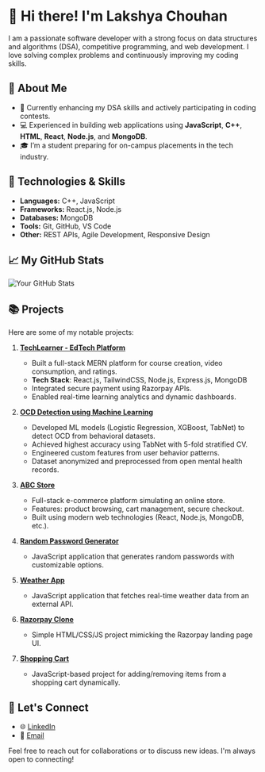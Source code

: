 # 👋 Hi there! I'm Lakshya Chouhan

I am a passionate software developer with a strong focus on data structures and algorithms (DSA), competitive programming, and web development. I love solving complex problems and continuously improving my coding skills.

## 🚀 About Me

- 🌱 Currently enhancing my DSA skills and actively participating in coding contests.
- 💻 Experienced in building web applications using **JavaScript**, **C++**, **HTML**, **React**, **Node.js**, and **MongoDB**.
- 🎓 I’m a student preparing for on-campus placements in the tech industry.

## 🔧 Technologies & Skills

- **Languages:** C++, JavaScript
- **Frameworks:** React.js, Node.js
- **Databases:** MongoDB
- **Tools:** Git, GitHub, VS Code
- **Other:** REST APIs, Agile Development, Responsive Design

## 📈 My GitHub Stats

![Your GitHub Stats](https://github-readme-stats.vercel.app/api?username=lakshyachouhan&show_icons=true&theme=radical)

## 📚 Projects

Here are some of my notable projects:

1. **[TechLearner - EdTech Platform](https://github.com/lakshyachouhan/TechLearner)**  
   - Built a full-stack MERN platform for course creation, video consumption, and ratings.  
   - **Tech Stack**: React.js, TailwindCSS, Node.js, Express.js, MongoDB  
   - Integrated secure payment using Razorpay APIs.  
   - Enabled real-time learning analytics and dynamic dashboards.

2. **[OCD Detection using Machine Learning](https://github.com/lakshyachouhan/ocd-ai-ml)**  
   - Developed ML models (Logistic Regression, XGBoost, TabNet) to detect OCD from behavioral datasets.  
   - Achieved highest accuracy using TabNet with 5-fold stratified CV.  
   - Engineered custom features from user behavior patterns.  
   - Dataset anonymized and preprocessed from open mental health records.

3. **[ABC Store](https://github.com/lakshyachouhan/Shopping-Cart)**  
   - Full-stack e-commerce platform simulating an online store.  
   - Features: product browsing, cart management, secure checkout.  
   - Built using modern web technologies (React, Node.js, MongoDB, etc.).

4. **[Random Password Generator](https://github.com/lakshyachouhan/Random-Password-Generator)**  
   - JavaScript application that generates random passwords with customizable options.

5. **[Weather App](https://github.com/lakshyachouhan/Weather-App)**  
   - JavaScript application that fetches real-time weather data from an external API.

6. **[Razorpay Clone](https://github.com/lakshyachouhan/Razorpay-Clone)**  
   - Simple HTML/CSS/JS project mimicking the Razorpay landing page UI.

7. **[Shopping Cart](https://github.com/lakshyachouhan/Shopping-Cart)**  
   - JavaScript-based project for adding/removing items from a shopping cart dynamically.

## 🤝 Let's Connect

- 🌐 [LinkedIn](https://www.linkedin.com/in/lakshya-chouhan-301898256)
- 📧 [Email](mailto:ritikchouhan596@gmai.com)

Feel free to reach out for collaborations or to discuss new ideas. I'm always open to connecting!
